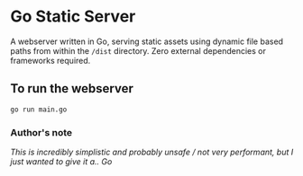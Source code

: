 # Go Static Server

A webserver written in Go, serving static assets using dynamic file based paths from within the `/dist` directory.
Zero external dependencies or frameworks required.

## To run the webserver

```bash
go run main.go
```

### Author's note
*This is incredibly simplistic and probably unsafe / not very performant, but I just wanted to give it a.. Go* 